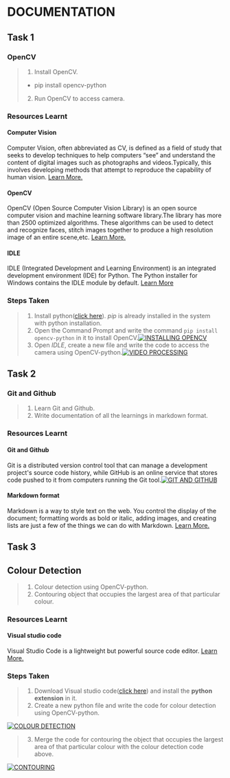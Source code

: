 # DOCUMENTATION
## Task 1
### OpenCV

> 1. Install OpenCV.
> - pip install opencv-python
> 2. Run OpenCV to access camera.

### Resources Learnt
#### Computer Vision

Computer Vision, often abbreviated as CV, is defined as a field of study that seeks to develop techniques to help computers “see” and understand the content of digital images such as photographs and videos.Typically, this involves developing methods that attempt to reproduce the capability of human vision. [Learn More.](https://machinelearningmastery.com/what-is-computer-vision/)

#### OpenCV

OpenCV (Open Source Computer Vision Library) is an open source computer vision and machine learning software library.The library has more than 2500 optimized algorithms. These algorithms can be used to detect and recognize faces, stitch images together to produce a high resolution image of an entire scene,etc. [Learn More.](https://opencv.org/about/)

#### IDLE

IDLE (Integrated Development and Learning Environment) is an integrated development environment (IDE) for Python. The Python installer for Windows contains the IDLE module by default. [Learn More](https://www.tutorialsteacher.com/python/python-idle)

### Steps Taken

> 1. Install python([click here](https://www.python.org/downloads/)). _pip_ is already installed in the system with python installation.
> 2. Open the Command Prompt and write the command `pip install opencv-python` in it to install OpenCV.[![INSTALLING OPENCV](http://img.youtube.com/vi/d3AT9EGp4iw/0.jpg)](http://www.youtube.com/watch?v=d3AT9EGp4iw)
> 3. Open _IDLE_, create a new file and write the code to access the camera using OpenCV-python.[![VIDEO PROCESSING](http://img.youtube.com/vi/Jvf5y21ZqtQ/0.jpg)](http://www.youtube.com/watch?v=Jvf5y21ZqtQ)


## Task 2
### Git and Github

> 1. Learn Git and Github.
> 2. Write documentation of all the learnings in markdown format.

### Resources Learnt 
#### Git and Github

Git is a distributed version control tool that can manage a development project's source code history, while GitHub is an online service that stores code pushed to it from computers running the Git tool.[![GIT AND GITHUB](http://img.youtube.com/vi/WbwIoQYP6no/0.jpg)](http://www.youtube.com/watch?v=WbwIoQYP6no)

#### Markdown format
 
 Markdown is a way to style text on the web. You control the display of the document; formatting words as bold or italic, adding images, and creating lists are just a few of the things we can do with Markdown. [Learn More.](https://github.com/adam-p/markdown-here/wiki/Markdown-Cheatsheet)


## Task 3
## Colour Detection

> 1. Colour detection using OpenCV-python.
> 2. Contouring object that occupies the largest area of that particular colour.

### Resources Learnt
#### Visual studio code

Visual Studio Code is a lightweight but powerful source code editor. [Learn More.](https://code.visualstudio.com/docs)

### Steps Taken

> 1. Download Visual studio code([click here](https://code.visualstudio.com/)) and install the __python extension__ in it.
> 2. Create a new python file and write the code for colour detection using OpenCV-python.

[![COLOUR DETECTION](http://img.youtube.com/vi/Q0IPYlIK-4A/0.jpg)](http://www.youtube.com/watch?v=Q0IPYlIK-4A)
> 3. Merge the code for contouring the object that occupies the largest area of that particular colour with the colour detection code above.

[![CONTOURING](http://img.youtube.com/vi/nty0zSKB4_k/0.jpg)](http://www.youtube.com/watch?v=nty0zSKB4_k)
